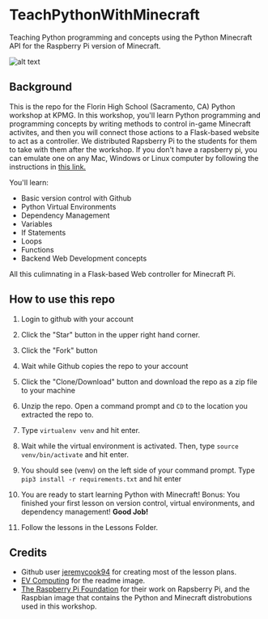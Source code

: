 # TeachPythonWithMinecraft
Teaching Python programming and concepts using the Python Minecraft API for the Raspberry Pi version of Minecraft. 

![alt text](https://www.evcomputing.com/wp-content/uploads/2016/05/minecraft-python.png)

## Background
This is the repo for the Florin High School (Sacramento, CA) Python workshop at KPMG. In this workshop, you'll learn Python programming and programming concepts by writing methods to control in-game Minecraft activites, and then you will connect those actions to a Flask-based website to act as a controller. We distributed Rapsberry Pi to the students for them to take with them after the workshop. If you don't have a rapsberry pi, you can emulate one on any Mac, Windows or Linux computer by following the instructions in [this link.](https://azeria-labs.com/emulate-raspberry-pi-with-qemu/)

You'll learn: 

- Basic version control with Github
- Python Virtual Environments 
- Dependency Management 
- Variables
- If Statements
- Loops
- Functions
- Backend Web Development concepts 

All this culimnating in a Flask-based Web controller for Minecraft Pi.

## How to use this repo 
1. Login to github with your account 

2. Click the "Star" button in the upper right hand corner.

3. Click the "Fork" button

4. Wait while Github copies the repo to your account 

5. Click the "Clone/Download" button and download the repo as a zip file to your machine 

6. Unzip the repo. Open a command prompt and `CD` to the location you extracted the repo to. 

7. Type `virtualenv venv` and hit enter. 

8. Wait while the virtual environment is activated. Then, type `source venv/bin/activate` and hit enter. 

9. You should see (venv) on the left side of your command prompt. Type `pip3 install -r requirements.txt` and hit enter 

10. You are ready to start learning Python with Minecraft! Bonus: You finished your first lesson on version control, virtual environments, and dependency management! __Good Job!__

11. Follow the lessons in the Lessons Folder.

## Credits

- Github user [jeremycook94](https://github.com/jeremycook94/Project) for creating most of the lesson plans.
- [EV Computing](https://www.evcomputing.com/classdescriptions/minecraft-programming-with-python) for the readme image.
- [The Raspberry Pi Foundation](https://projects.raspberrypi.org/en/projects/getting-started-with-minecraft-pi) for their work on     Rapsberry Pi, and the Raspbian image that contains the Python and Minecraft distrobutions used in this workshop.

